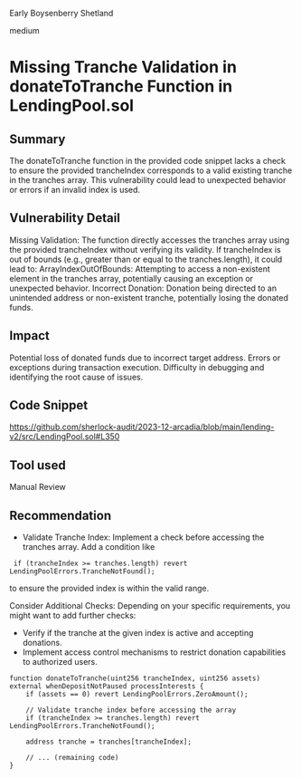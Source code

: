 Early Boysenberry Shetland

medium

# Missing Tranche Validation in donateToTranche Function in LendingPool.sol

## Summary
The donateToTranche function in the provided code snippet lacks a check to ensure the provided trancheIndex corresponds to a valid existing tranche in the tranches array. This vulnerability could lead to unexpected behavior or errors if an invalid index is used.

## Vulnerability Detail
Missing Validation: The function directly accesses the tranches array using the provided trancheIndex without verifying its validity. If trancheIndex is out of bounds (e.g., greater than or equal to the tranches.length), it could lead to:
ArrayIndexOutOfBounds: Attempting to access a non-existent element in the tranches array, potentially causing an exception or unexpected behavior.
Incorrect Donation: Donation being directed to an unintended address or non-existent tranche, potentially losing the donated funds.

## Impact
Potential loss of donated funds due to incorrect target address.
Errors or exceptions during transaction execution.
Difficulty in debugging and identifying the root cause of issues.

## Code Snippet
https://github.com/sherlock-audit/2023-12-arcadia/blob/main/lending-v2/src/LendingPool.sol#L350

## Tool used

Manual Review

## Recommendation
- Validate Tranche Index: Implement a check before accessing the tranches array. Add a condition like
```solidity
 if (trancheIndex >= tranches.length) revert LendingPoolErrors.TrancheNotFound(); 
```
to ensure the provided index is within the valid range.

Consider Additional Checks: Depending on your specific requirements, you might want to add further checks:
- Verify if the tranche at the given index is active and accepting donations.
- Implement access control mechanisms to restrict donation capabilities to authorized users.

```solidity
function donateToTranche(uint256 trancheIndex, uint256 assets) external whenDepositNotPaused processInterests {
    if (assets == 0) revert LendingPoolErrors.ZeroAmount();

    // Validate tranche index before accessing the array
    if (trancheIndex >= tranches.length) revert LendingPoolErrors.TrancheNotFound();

    address tranche = tranches[trancheIndex];

    // ... (remaining code)
}
```

